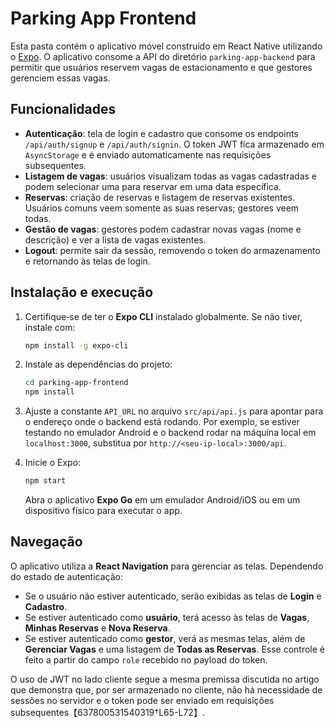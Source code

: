 # Parking App Frontend

Esta pasta contém o aplicativo móvel construído em React Native utilizando o [Expo](https://expo.dev/). O aplicativo consome a API do diretório `parking-app-backend` para permitir que usuários reservem vagas de estacionamento e que gestores gerenciem essas vagas.

## Funcionalidades

- **Autenticação**: tela de login e cadastro que consome os endpoints `/api/auth/signup` e `/api/auth/signin`. O token JWT fica armazenado em `AsyncStorage` e é enviado automaticamente nas requisições subsequentes.
- **Listagem de vagas**: usuários visualizam todas as vagas cadastradas e podem selecionar uma para reservar em uma data específica.
- **Reservas**: criação de reservas e listagem de reservas existentes. Usuários comuns veem somente as suas reservas; gestores veem todas.
- **Gestão de vagas**: gestores podem cadastrar novas vagas (nome e descrição) e ver a lista de vagas existentes.
- **Logout**: permite sair da sessão, removendo o token do armazenamento e retornando às telas de login.

## Instalação e execução

1. Certifique‑se de ter o **Expo CLI** instalado globalmente. Se não tiver, instale com:

   ```bash
   npm install -g expo-cli
   ```

2. Instale as dependências do projeto:

   ```bash
   cd parking-app-frontend
   npm install
   ```

3. Ajuste a constante `API_URL` no arquivo `src/api/api.js` para apontar para o endereço onde o backend está rodando. Por exemplo, se estiver testando no emulador Android e o backend rodar na máquina local em `localhost:3000`, substitua por `http://<seu-ip-local>:3000/api`.

4. Inicie o Expo:

   ```bash
   npm start
   ```

   Abra o aplicativo **Expo Go** em um emulador Android/iOS ou em um dispositivo físico para executar o app.

## Navegação

O aplicativo utiliza a **React Navigation** para gerenciar as telas. Dependendo do estado de autenticação:

* Se o usuário não estiver autenticado, serão exibidas as telas de **Login** e **Cadastro**.
* Se estiver autenticado como **usuário**, terá acesso às telas de **Vagas**, **Minhas Reservas** e **Nova Reserva**.
* Se estiver autenticado como **gestor**, verá as mesmas telas, além de **Gerenciar Vagas** e uma listagem de **Todas as Reservas**. Esse controle é feito a partir do campo `role` recebido no payload do token.

O uso de JWT no lado cliente segue a mesma premissa discutida no artigo que demonstra que, por ser armazenado no cliente, não há necessidade de sessões no servidor e o token pode ser enviado em requisições subsequentes【637800531540319†L65-L72】.